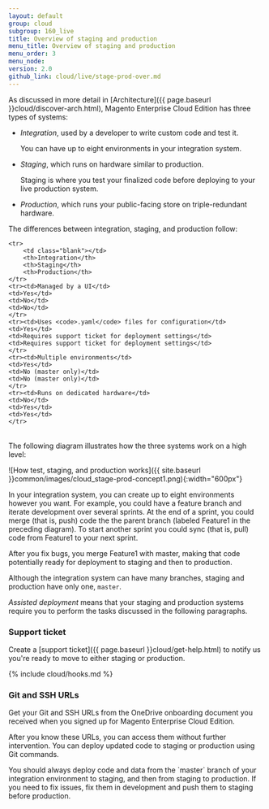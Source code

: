 ```yaml
---
layout: default
group: cloud
subgroup: 160_live
title: Overview of staging and production
menu_title: Overview of staging and production
menu_order: 3
menu_node: 
version: 2.0
github_link: cloud/live/stage-prod-over.md
---
```


<style>
td.blank {border: none!important;
background: none!important;
}
</style>

As discussed in more detail in [Architecture]({{ page.baseurl }}cloud/discover-arch.html), Magento Enterprise Cloud Edition has three types of systems:

*	*Integration*, used by a developer to write custom code and test it.

    You can have up to eight environments in your integration system.

*	*Staging*, which runs on hardware similar to production.

	Staging is where you test your finalized code before deploying to your live production system.

*	*Production*, which runs your public-facing store on triple-redundant hardware.

The differences between integration, staging, and production follow:

<table>
    <tbody>
        
    <tr>
        <td class="blank"></td>
        <th>Integration</th>
        <th>Staging</th>
        <th>Production</th>
    </tr>
    <tr><td>Managed by a UI</td>
    <td>Yes</td>
    <td>No</td>
    <td>No</td>
    </tr>
    <tr><td>Uses <code>.yaml</code> files for configuration</td>
    <td>Yes</td>
    <td>Requires support ticket for deployment settings</td>
    <td>Requires support ticket for deployment settings</td>
    </tr>
    <tr><td>Multiple environments</td>
    <td>Yes</td>
    <td>No (master only)</td>
    <td>No (master only)</td>
    </tr>
    <tr><td>Runs on dedicated hardware</td>
    <td>No</td>
    <td>Yes</td>
    <td>Yes</td>
    </tr>
    
</tbody>
</table>

The following diagram illustrates how the three systems work on a high level:

![How test, staging, and production works]({{ site.baseurl }}common/images/cloud_stage-prod-concept1.png){:width="600px"}

In your integration system, you can create up to eight environments however you want. For example, you could have a feature branch and iterate development over several sprints. At the end of a sprint, you could merge (that is, push) code the the parent branch (labeled Feature1 in the preceding diagram). To start another sprint you could sync (that is, pull) code from Feature1 to your next sprint.

After you fix bugs, you merge Feature1 with master, making that code potentially ready for deployment to staging and then to production.

<div class="bs-callout bs-callout-info" id="info">
  <p>Although the integration system can have many branches, staging and production have only one, <code>master</code>.</p>
</div>

*Assisted deployment* means that your staging and production systems require you to perform the tasks discussed in the following paragraphs.

### Support ticket
Create a [support ticket]({{ page.baseurl }}cloud/get-help.html) to notify us you're ready to move to either staging or production.

{% include cloud/hooks.md %}

### Git and SSH URLs
Get your Git and SSH URLs from the OneDrive onboarding document you received when you signed up for Magento Enterprise Cloud Edition.

After you know these URLs, you can access them without further intervention. You can deploy updated code to staging or production using Git commands. 

<div class="bs-callout bs-callout-warning" markdown="1">
You should always deploy code and data from the `master` branch of your integration environment to staging, and then from staging to production. If you need to fix issues, fix them in development and push them to staging before production.
</div>
